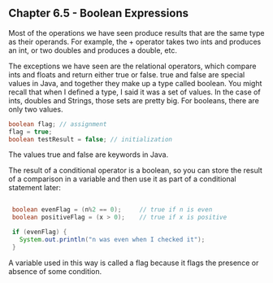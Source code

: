 ## Chapter 6.5 - Boolean Expressions

Most of the operations we have seen produce results that are the same type as their operands. For example, the + operator takes two ints and produces an int, or two doubles and produces a double, etc.

The exceptions we have seen are the relational operators, which compare ints and floats and return either true or false. true and false are special values in Java, and together they make up a type called boolean. You might recall that when I defined a type, I said it was a set of values. In the case of ints, doubles and Strings, those sets are pretty big. For booleans, there are only two values.

```java
boolean flag; // assignment
flag = true;
boolean testResult = false; // initialization
```

The values true and false are keywords in Java.


The result of a conditional operator is a boolean, so you can store the result of a comparison in a variable and then use it as part of a conditional statement later:

```java

 boolean evenFlag = (n%2 == 0);     // true if n is even
 boolean positiveFlag = (x > 0);    // true if x is positive

 if (evenFlag) {
   System.out.println("n was even when I checked it");
 }

```

A variable used in this way is called a flag because it flags the presence or absence of some condition.
